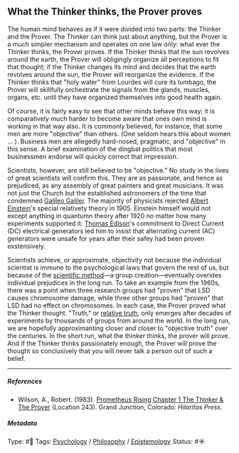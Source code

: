 ## What the Thinker thinks, the Prover proves

The human mind behaves as if it were divided into two parts: the Thinker and the Prover. The Thinker can think just about anything, but the Prover is a much simpler mechanism and operates on one law only: what ever the Thinker thinks, the Prover proves. If the Thinker thinks that the sun revolves around the earth, the Prover will obligingly organize all perceptions to fit that thought; if the Thinker changes its mind and decides that the earth revolves around the sun, the Prover will reorganize the evidence. If the Thinker thinks that "holy water" from Lourdes will cure its lumbago, the Prover will skillfully orchestrate the signals from the glands, muscles, organs, etc. until they have organized themselves into good health again. 

Of course, it is fairly easy to see that other minds behave this way; it is comparatively much harder to become aware that ones own mind is working in that way also. It is commonly believed, for instance, that some men are more "objective" than others. (One seldom hears this about women ... ). Business men are allegedly hard-nosed, pragmatic, and "objective" in this sense. A brief examination of the dingbat politics that most businessmen endorse will quickly correct that impression. 

Scientists, however, are still believed to be "objective." No study in the lives of great scientists will confirm this. They are as passionate, and hence as prejudiced, as any assembly of great painters and great musicians. It was not just the Church but the established astronomers of the time that condemned [Galileo Galilei](). The majority of physicists rejected [Albert Einstein]()'s special relativety theory in 1905. Einstein himself would not except anything in quantumn theory after 1920 no matter how many experiments supported it. [Thomas Edison]()'s commitment to Direct Current (DC) electrical generators led him to insist that alternating current (AC) generators were unsafe for years after their safey had been proven exstensively. 

Scientists achieve, or approximate, objectivity not because the individual scientist is immune to the psychological laws that govern the rest of us, but because of the [scientific method](Scientific%20method.md)—a group creation—eventually overides individual prejudices in the long run. To take an example from the 1960s, there was a point when three research groups had "proven" that LSD causes chromosome damage, while three other groups had "proven" that LSD had no effect on chromosomes. In each case, the Prover proved what the Thinker thought. "Truth," or [relative truth](Relative%20truth.md), only emerges after decades of experiments by thousands of groups from around the world. In the long run, we are hopefully approximanting closer and closer to "objective truth" over the centuries. In the short run, what the thinker thinks, the prover will prove. And if the Thinker thinks passionately enough, the Prover will prove the thought so conclusively that you will never talk a person out of such a belief.

---

##### References

* Wilson, A., Robert. (1983). [Prometheus Rising Chapter 1 The Thinker & The Prover](Prometheus%20Rising%20Chapter%201%20The%20Thinker%20&%20The%20Prover.md) (Location 243). Grand Junction, Colorado: *Hilaritas Press*. 

##### Metadata

Type: #🔴 
Tags: [Psychology](Psychology.md) / [Philosophy](Philosophy.md) / [Epistemology](Epistemology.md)
Status: #☀️ 

